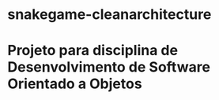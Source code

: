 # snakegame-cleanarchitecture
# Projeto para disciplina de Desenvolvimento de Software Orientado a Objetos
